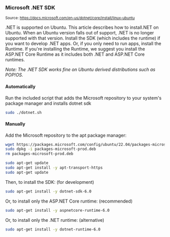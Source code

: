 ### Microsoft .NET SDK

<small>Source: https://docs.microsoft.com/en-us/dotnet/core/install/linux-ubuntu</small>

.NET is supported on Ubuntu. This article describes how to install.NET on Ubuntu. When an Ubuntu version falls out of support, .NET is no longer supported with that version. Install the SDK (which includes the runtime) if you want to develop .NET apps. Or, if you only need to run apps, install the Runtime. If you're installing the Runtime, we suggest you install the ASP.NET Core Runtime as it includes both .NET and ASP.NET Core runtimes.

*Note: The .NET SDK works fine on Ubuntu derived distributions such as POP!_OS_.*

#### **Automatically**

Run the included script that adds the Microsoft repository to your system's package manager and installs dotnet sdk
```bash
sudo ./dotnet.sh
```

#### **Manually**

Add the Microsoft repository to the apt package manager:
```bash
wget https://packages.microsoft.com/config/ubuntu/22.04/packages-microsoft-prod.deb -O packages-microsoft-prod.deb
sudo dpkg -i packages-microsoft-prod.deb
rm packages-microsoft-prod.deb

sudo apt-get update
sudo apt-get install -y apt-transport-https
sudo apt-get update
```

Then, to install the SDK: (for development)
```bash
sudo apt-get install -y dotnet-sdk-6.0
```

Or, to install only the ASP.NET Core runtime: (recommended)
```bash
sudo apt-get install -y aspnetcore-runtime-6.0
```
Or, to install only the .NET runtime: (alternative)
```bash
sudo apt-get install -y dotnet-runtime-6.0
```
